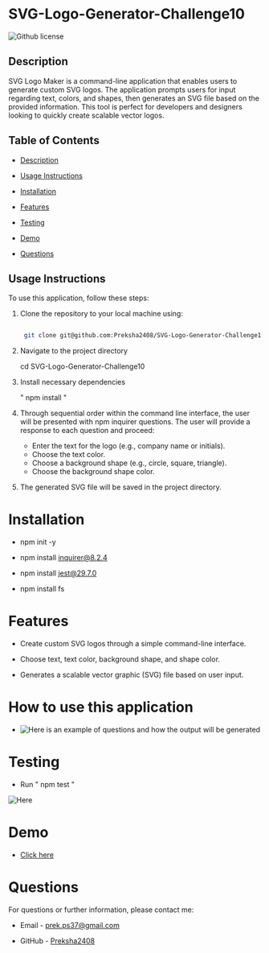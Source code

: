 # SVG-Logo-Generator-Challenge10
![Github license](https://img.shields.io/badge/license-MIT-blue.svg)


## Description
SVG Logo Maker is a command-line application that enables users to generate custom SVG logos. The application prompts users for input regarding text, colors, and shapes, then generates an SVG file based on the provided information. This tool is perfect for developers and designers looking to quickly create scalable vector logos.

## Table of Contents
* [Description](#description)

* [Usage Instructions](#usage-instructions)

* [Installation](#installation)

* [Features](#features)

* [Testing](#testing)

* [Demo](#Demo)

* [Questions](#questions)

## Usage Instructions
To use this application, follow these steps:

1. Clone the repository to your local machine using:
   ```bash

    git clone git@github.com:Preksha2408/SVG-Logo-Generator-Challenge10.git

2. Navigate to the project directory

    cd SVG-Logo-Generator-Challenge10

3. Install necessary dependencies 

   " npm install "

4. Through sequential order within the command line interface, the user will be presented with npm inquirer questions. The user will provide 
    a response to each question and proceed:

    *   Enter the text for the logo (e.g., company name or initials).
    *   Choose the text color.
    *   Choose a background shape (e.g., circle, square, triangle).
    *   Choose the background shape color.

5.  The generated SVG file will be saved in the project directory.

# Installation 

* npm init -y  

* npm install inquirer@8.2.4

* npm install jest@29.7.0

* npm install fs 


# Features

* Create custom SVG logos through a simple command-line interface.

* Choose text, text color, background shape, and shape color.

* Generates a scalable vector graphic (SVG) file based on user input.

# How to use this application 

*  ![Here is an example of questions and how the output will be generated](./images/Run-index.js-screenshot.png)   

# Testing 

* Run " npm test "

![Here](./images/npm-test-screenshot.png)     

# Demo 

* [Click here](https://drive.google.com/file/d/12k_Am8167lxMVvJp1KIhN8UokyJnBs8F/view?usp=drive_link)


# Questions 

For questions or further information, please contact me:

* Email - [prek.ps37@gmail.com](prek.ps37@gmail.com)

* GitHub - [Preksha2408](https://github.com/Preksha2408/SVG-Logo-Generator-Challenge10.git)

